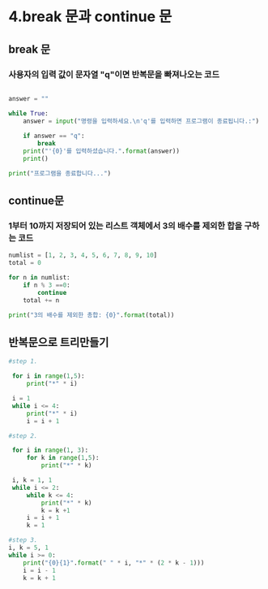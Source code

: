 # 4.break 문과 continue 문
## break 문
### 사용자의 입력 값이 문자열 "q"이면 반복문을 빠져나오는 코드

```Python

answer = ""

while True:
    answer = input("명령을 입력하세요.\n'q'를 입력하면 프로그램이 종료됩니다.:")
    
    if answer == "q":
        break 
    print("'{0}'를 입력하셨습니다.".format(answer))
    print()

print("프로그램을 종료합니다...")

```

## continue문
### 1부터 10까지 저장되어 있는 리스트 객체에서 3의 배수를 제외한 합을 구하는 코드
```Python
numlist = [1, 2, 3, 4, 5, 6, 7, 8, 9, 10]
total = 0

for n in numlist:
    if n % 3 ==0:
        continue
    total += n

print("3의 배수를 제외한 총합: {0}".format(total))
```
## 반복문으로 트리만들기

``` Python
#step 1.

 for i in range(1,5):
     print("*" * i)

 i = 1
 while i <= 4:
     print("*" * i) 
     i = i + 1

#step 2.

 for i in range(1, 3):
     for k in range(1,5):
         print("*" * k)

 i, k = 1, 1
 while i <= 2:
     while k <= 4:
         print("*" * k)
         k = k +1
     i = i + 1
     k = 1

#step 3.
i, k = 5, 1
while i >= 0:
    print("{0}{1}".format(" " * i, "*" * (2 * k - 1)))
    i = i - 1
    k = k + 1
```
